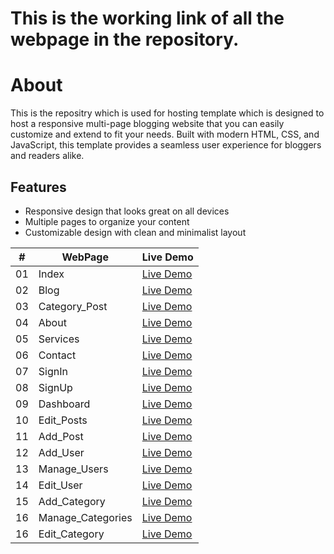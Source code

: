 # This is the working link of all the webpage in the repository.

# About

This is the repositry which is used for hosting template which is designed to host a responsive multi-page blogging website that you can easily customize and extend to fit your needs. Built with modern HTML, CSS, and JavaScript, this template provides a seamless user experience for bloggers and readers alike.

## Features

- Responsive design that looks great on all devices
- Multiple pages to organize your content
- Customizable design with clean and minimalist layout


|  #  | WebPage                                                                                                                     | Live Demo                                                                         |
| :-: | --------------------------------------------------------------------------------------------------------------------------- | --------------------------------------------------------------------------------- |
| 01  | Index                             | [Live Demo](https://underemployed.github.io/index.html)               |
| 02  | Blog                             | [Live Demo](https://underemployed.github.io/blog.html)               |
| 03  | Category_Post                             | [Live Demo](https://underemployed.github.io/category-posts.html)               |
| 04  | About                             | [Live Demo](https://underemployed.github.io/about.html)               |
| 05  | Services                             | [Live Demo](https://underemployed.github.io/services.html)               |
| 06  | Contact                             | [Live Demo](https://underemployed.github.io/contact.html)               |
| 07  | SignIn                             | [Live Demo](https://underemployed.github.io/signin.html)               |
| 08  | SignUp                             | [Live Demo](https://underemployed.github.io/signup.html)               |
| 09  | Dashboard                             | [Live Demo](https://underemployed.github.io/dashboard.html)               |
| 10  | Edit_Posts                             | [Live Demo](https://underemployed.github.io/edit-post.html)               |
| 11  | Add_Post                             | [Live Demo](https://underemployed.github.io/add-post.html)               |
| 12  | Add_User                             | [Live Demo](https://underemployed.github.io/add-user.html)               |
| 13  | Manage_Users                             | [Live Demo](https://underemployed.github.io/manage-users.html)               |
| 14  | Edit_User                             | [Live Demo](https://underemployed.github.io/edit-user.html)               |
| 15  | Add_Category                             | [Live Demo](https://underemployed.github.io/add-category.html)               |
| 16  | Manage_Categories                             | [Live Demo](https://underemployed.github.io/manage-categories.html)               |
| 16  | Edit_Category                             | [Live Demo](https://underemployed.github.io/edit-category.html)               |
